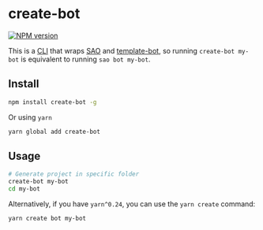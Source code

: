 # create-bot
[![NPM version](https://img.shields.io/npm/v/create-bot.svg?style=flat)](https://npmjs.com/package/create-bot)

This is a [CLI](https://en.wikipedia.org/wiki/CLI) that wraps [SAO](https://github.com/egoist/sao) and [template-bot](https://github.com/telegraf/template-bot), so running `create-bot my-bot` is equivalent to running `sao bot my-bot`.

## Install

```bash
npm install create-bot -g
```

Or using `yarn`

```bash
yarn global add create-bot
```

## Usage

```bash
# Generate project in specific folder
create-bot my-bot
cd my-bot
```

Alternatively, if you have `yarn^0.24`, you can use the `yarn create` command:

```bash
yarn create bot my-bot
```
